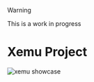 > [!WARNING]  
> This is a work in progress

# Xemu Project

![xemu showcase](https://github.com/user-attachments/assets/b0b7aa8b-6afd-4a35-bb7d-b773d70a4f1d)
